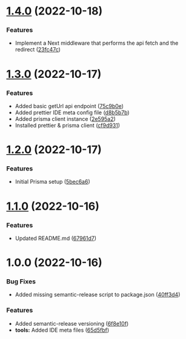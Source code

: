 # [1.4.0](https://github.com/mkayander/shorter/compare/v1.3.0...v1.4.0) (2022-10-18)


### Features

* Implement a Next middleware that performs the api fetch and the redirect ([23fc47c](https://github.com/mkayander/shorter/commit/23fc47c0ffb818f11328e2ed418886aaf4dd0832))

# [1.3.0](https://github.com/mkayander/shorter/compare/v1.2.0...v1.3.0) (2022-10-17)


### Features

* Added basic getUrl api endpoint ([75c9b0e](https://github.com/mkayander/shorter/commit/75c9b0e4bae66aebe86f8245c15affe976e8d16b))
* Added prettier IDE meta config file ([d8b5b7b](https://github.com/mkayander/shorter/commit/d8b5b7be788e5d060755791eaa8d279d5e164abb))
* Added prisma client instance ([2e595a2](https://github.com/mkayander/shorter/commit/2e595a2e595310f39df30e9fe089a81b86259911))
* Installed prettier & prisma client ([cf9d931](https://github.com/mkayander/shorter/commit/cf9d931ad60745ea5d72a1a3245ad81d32779246))

# [1.2.0](https://github.com/mkayander/shorter/compare/v1.1.0...v1.2.0) (2022-10-17)


### Features

* Initial Prisma setup ([5bec6a6](https://github.com/mkayander/shorter/commit/5bec6a645475cdac4f4698a33c378d5674991df8))

# [1.1.0](https://github.com/mkayander/shorter/compare/v1.0.0...v1.1.0) (2022-10-16)


### Features

* Updated README.md ([67961d7](https://github.com/mkayander/shorter/commit/67961d7d76167771d1851352203bfc7d8173fb6d))

# 1.0.0 (2022-10-16)


### Bug Fixes

* Added missing semantic-release script to package.json ([40ff3d4](https://github.com/mkayander/shorter/commit/40ff3d4c5cb93bfbaf40cd149c39b307888b5f64))


### Features

* Added semantic-release versioning ([6f8e10f](https://github.com/mkayander/shorter/commit/6f8e10f887a2a7ea3f2e8a08365aea9fdd82dbb1))
* **tools:** Added IDE meta files ([65d5fbf](https://github.com/mkayander/shorter/commit/65d5fbfcf1a904623d8cdfa05d985aad6cafefe1))
